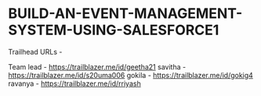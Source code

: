 # BUILD-AN-EVENT-MANAGEMENT-SYSTEM-USING-SALESFORCE1

Trailhead URLs -

Team lead - https://trailblazer.me/id/geetha21
savitha - https://trailblazer.me/id/s20uma006
gokila - https://trailblazer.me/id/gokig4
ravanya - https://trailblazer.me/id/rriyash
